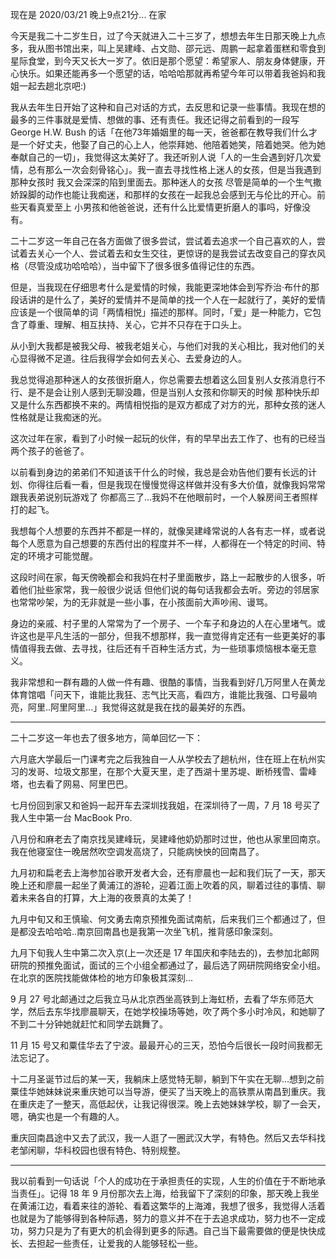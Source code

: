 现在是 2020/03/21 晚上9点21分...  在家

今天是我二十二岁生日，过了今天就进入二十三岁了，想想去年生日那天晚上九点多，我从图书馆出来，叫上吴建峰、占文勋、邵元远、周鹏一起拿着蛋糕和零食到星际食堂，到今天又长大一岁了。依旧是那个愿望：希望家人、朋友身体健康，开心快乐。如果还能再多一个愿望的话，哈哈哈那就再希望今年可以带着我爸妈和我姐一起去趟北京吧:)

我从去年生日开始了这种和自己对话的方式，去反思和记录一些事情。我现在想的最多的三件事就是爱情、想做的事、还有责任。我还记得之前看到的一段写 George H.W. Bush 的话「在他73年婚姻里的每一天，爸爸都在教导我们什么才是一个好丈夫，他娶了自己的心上人，他崇拜她、他陪着她笑，陪着她哭。他为她奉献自己的一切」，我觉得这太美好了。我还听别人说「人的一生会遇到好几次爱情，总有那么一次会刻骨铭心」。我一直去寻找性格上迷人的女孩，但是当我遇到那种女孩时 我又会深深的陷到里面去。那种迷人的女孩 尽管是简单的一个生气撒娇跺脚的动作也能让我痴迷，和那样的女孩在一起我总会感到无与伦比的开心。前些天看真爱至上 小男孩和他爸爸说，还有什么比爱情更折磨人的事吗，好像没有。

二十二岁这一年自己在各方面做了很多尝试，尝试着去追求一个自己喜欢的人，尝试着去关心一个人、尝试着去和女生交往，更惊讶的是我尝试去改变自己的穿衣风格（尽管没成功哈哈哈），当中留下了很多很多值得记住的东西。

但是，当我现在仔细思考什么是爱情的时候，我能更深地体会到写乔治·布什的那段话讲的是什么了，美好的爱情并不是简单的找一个人在一起就行了，美好的爱情应该是一个很简单的词「两情相悦」描述的那样。同时，「爱」是一种能力，它包含了尊重、理解、相互扶持、关心，它并不只存在于口头上。

从小到大我都是被我父母、被我老姐关心，与他们对我的关心相比，我对他们的关心显得微不足道。往后我得学会如何去关心、去爱身边的人。

我总觉得追那种迷人的女孩很折磨人，你总需要去想着这么回复别人女孩消息行不行、是不是会让别人感到无聊没趣，但是当别人女孩和你聊天的时候 那种快乐却又是什么东西都换不来的。两情相悦指的是双方都成了对方的光，那种女孩的迷人性格就是让我痴迷的光。

这次过年在家，看到了小时候一起玩的伙伴，有的早早出去工作了、也有的已经当两个孩子的爸爸了。

以前看到身边的弟弟们不知道该干什么的时候，我总是会劝告他们要有长远的计划、你得往后看一看，但是我现在慢慢觉得这样做并没有多大价值，就像我妈常常跟我表弟说别玩游戏了 你都高三了...我妈不在他眼前时，一个人躲房间王者照样打的起飞。

我想每个人想要的东西并不都是一样的，就像吴建峰常说的人各有志一样，或者说每个人愿意为自己想要的东西付出的程度并不一样，人都得在一个特定的时间、特定的环境才可能觉醒。

这段时间在家，每天傍晚都会和我妈在村子里面散步，路上一起散步的人很多，听着他们扯些家常，我一般很少说话 但他们说的每句话我都会去听。旁边的邻居家也常常吵架，为的无非就是一些小事，在小孩面前大声吵闹、谩骂。

身边的亲戚、村子里的人常常为了一个房子、一个车子和身边的人在心里堵气。或许这也是平凡生活的一部分，但我不想那样，我一直觉得肯定还有一些更美好的事情值得我去做、去寻找，往后还有千百种生活方式，为一些琐事烦恼根本毫无意义。

我非常想和一群有趣的人做一件有趣、很酷的事情，当我看到好几万阿里人在黄龙体育馆唱「问天下，谁能比我狂、志气比天高，看四方，谁能比我强、口号最响亮，阿里..阿里阿里...」我觉得这就是我在找的最美好的东西。

---

二十二岁这一年也去了很多地方，简单回忆一下：

六月底大学最后一门课考完之后我独自一人从学校去了趟杭州，住在班上在杭州实习的发哥、垃圾文那里，在那个大夏天里，走了西湖十里苏堤、断桥残雪、雷峰塔，也去看了网易、阿里巴巴。

七月份回到家又和爸妈一起开车去深圳找我姐，在深圳待了一周，7 月 18 号买了我人生中第一台 MacBook Pro.

八月份和麻老去了南京找吴建峰玩，吴建峰他奶奶那时过世，他也从家里回南京。我在他寝室住一晚居然吹空调发高烧了，只能病怏怏的回南昌了。

九月初和扁老去上海参加谷歌开发者大会，还有廖晨也一起和我们玩了一天，那天晚上还和廖晨一起坐了黄浦江的游轮，迎着江面上吹着的风，聊着过往的事情、聊着未来各自的打算，大上海的夜景真的太美了！

九月中旬又和王慎瑜、何文勇去南京预推免面试南航，后来我们三个都通过了，但是都没去哈哈哈..南京回南昌也是我第一次坐飞机，推背感印象深刻。

九月下旬我人生中第二次入京(上一次还是 17 年国庆和李陆去的)，去参加北邮网研院的预推免面试，面试的三个小组全都通过了，最后选了网研院网络安全小组。在北京的医院找能做体检的地方印象极其深刻...

9 月 27 号北邮通过之后我立马从北京西坐高铁到上海虹桥，去看了华东师范大学，然后去东华找廖晨聊天，在她学校操场等她，吹了两个多小时冷风，和她聊了不到二十分钟她就赶忙和同学去跳舞了。

11 月 15 号又和粟佳华去了宁波。最最开心的三天，恐怕今后很长一段时间我都无法忘记了。

十二月圣诞节过后的某一天，我躺床上感觉特无聊，躺到下午实在无聊...想到之前粟佳华她妹妹说来重庆她可以当导游，便买了当天晚上的高铁票从南昌到重庆。我在重庆走了一整天，高低起伏，让我记得很深。晚上去她妹妹学校，聊了一会天，嗯，确实也是一个有趣的人。

重庆回南昌途中又去了武汉，我一人逛了一圈武汉大学，有特色。然后又去华科找老邹闲聊，华科校园也很有特色、特别规整。

---
我以前看到一句话说「个人的成功在于承担责任的实现，人生的价值在于不断地承当责任」。记得 18 年 9 月份那次去上海，给我留下了深刻的印象，那天晚上我坐在黄浦江边，看着来往的游轮、看着这繁华的上海滩，我想了很多，我觉得人活着也就是为了能够得到各种际遇，努力的意义并不在于去追求成功，努力也不一定成功，努力只是为了有更大的机会得到更多的际遇。自己当下最需要做的便是快快成长、去担起一些责任，让爱我的人能够轻松一些。
